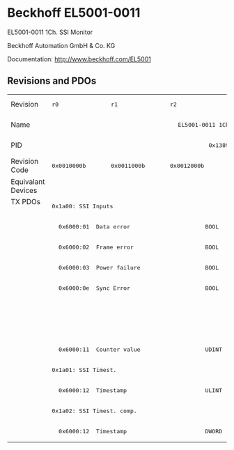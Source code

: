 # Beckhoff EL5001-0011

EL5001-0011 1Ch. SSI Monitor

Beckhoff Automation GmbH & Co. KG

Documentation: <a href="http://www.beckhoff.com/EL5001">http://www.beckhoff.com/EL5001</a>

## Revisions and PDOs
<table>
<tr >
<td class="first">Revision</td>
<td ><pre>r0</pre></td>
<td ><pre>r1</pre></td>
<td ><pre>r2</pre></td>
<td ><pre>r3</pre></td>
<td ><pre>r4</pre></td>
</tr>
<tr >
<td class="first">Name</td>
<td  colspan=5 align="center"><pre>EL5001-0011 1Ch. SSI Monitor</pre></td>
</tr>
<tr >
<td class="first">PID</td>
<td  colspan=5 align="center"><pre>0x13893052</pre></td>
</tr>
<tr >
<td class="first">Revision Code</td>
<td ><pre>0x0010000b</pre></td>
<td ><pre>0x0011000b</pre></td>
<td ><pre>0x0012000b</pre></td>
<td ><pre>0x0013000b</pre></td>
<td ><pre>0x0014000b</pre></td>
</tr>
<tr >
<td class="first">Equivalant Devices</td>
<td  colspan=5 align="center"></td>
</tr>
<tr class="txpdo pdosection">
<td class="first" rowspan=12 valign=top>TX PDOs</td>
<td colspan=5 align="left"><pre>0x1a00: SSI Inputs</pre></td>
<td></td>
</tr>
<tr class="txpdo">
<td  colspan=3 align="left"><pre>  0x6000:01  Data error                      BOOL</pre></td>
<td  colspan=2 align="left"><pre>  0x6000:01  Status__Data error              BOOL</pre></td>
</tr>
<tr class="txpdo">
<td  colspan=3 align="left"><pre>  0x6000:02  Frame error                     BOOL</pre></td>
<td  colspan=2 align="left"><pre>  0x6000:02  Status__Frame error             BOOL</pre></td>
</tr>
<tr class="txpdo">
<td  colspan=3 align="left"><pre>  0x6000:03  Power failure                   BOOL</pre></td>
<td  colspan=2 align="left"><pre>  0x6000:03  Status__Power failure           BOOL</pre></td>
</tr>
<tr class="txpdo">
<td  colspan=3 align="left"><pre>  0x6000:0e  Sync Error                      BOOL</pre></td>
<td  colspan=2 align="left"></td>
</tr>
<tr class="txpdo">
<td  colspan=3 align="left"></td>
<td  colspan=2 align="left"><pre>  0x6000:0f  Status__TxPDO State             BOOL</pre></td>
</tr>
<tr class="txpdo">
<td  colspan=3 align="left"></td>
<td  colspan=2 align="left"><pre>  0x6000:10  Status__TxPDO Toggle            BOOL</pre></td>
</tr>
<tr class="txpdo">
<td  colspan=5 align="left"><pre>  0x6000:11  Counter value                   UDINT</pre></td>
</tr>
<tr class="txpdo pdosection">
<td  colspan=5 align="left"><pre>0x1a01: SSI Timest.</pre></td>
</tr>
<tr class="txpdo">
<td  colspan=5 align="left"><pre>  0x6000:12  Timestamp                       ULINT</pre></td>
</tr>
<tr class="txpdo pdosection">
<td  colspan=5 align="left"><pre>0x1a02: SSI Timest. comp.</pre></td>
</tr>
<tr class="txpdo">
<td  colspan=3 align="left"><pre>  0x6000:12  Timestamp                       DWORD</pre></td>
<td  colspan=2 align="left"><pre>  0x6000:12  Timestamp                       UDINT</pre></td>
</tr>
</table>
